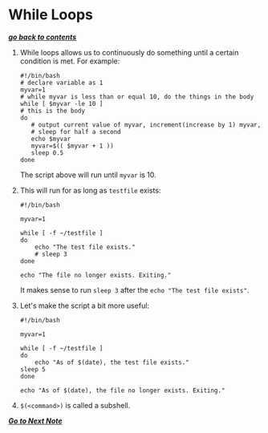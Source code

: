 # While Loops 

[***go back to contents***](01-contents.md)

1. While loops allows us to continuously do something until a certain condition
   is met. For example:

   ```
   #!/bin/bash
   # declare variable as 1
   myvar=1
   # while myvar is less than or equal 10, do the things in the body
   while [ $myvar -le 10 ]
   # this is the body
   do
      # output current value of myvar, increment(increase by 1) myvar,
      # sleep for half a second
      echo $myvar
      myvar=$(( $myvar + 1 ))
      sleep 0.5
   done
   ```

   The script above will run until `myvar` is 10.

2. This will run for as long as `testfile` exists:

    ```
    #!/bin/bash
    
    myvar=1
    
    while [ -f ~/testfile ]
    do
        echo "The test file exists."
		# sleep 3
    done
   
    echo "The file no longer exists. Exiting."
    ```
    It makes sense to run `sleep 3` after the `echo "The test file exists"`.

3.  Let's make the script a bit more useful:

    ```
    #!/bin/bash

    myvar=1

    while [ -f ~/testfile ]
    do
        echo "As of $(date), the test file exists."
	sleep 5
    done
   
    echo "As of $(date), the file no longer exists. Exiting."
    ```

4. `$(<command>)` is called a subshell.

[***Go to Next Note***](08-update-script.md)
